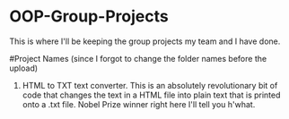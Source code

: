 # OOP-Group-Projects
This is where I'll be keeping the group projects my team and I have done.


#Project Names
(since I forgot to change the folder names before the upload)

1. HTML to TXT text converter.
This is an absolutely revolutionary bit of code that changes the text in a HTML file into plain text that is printed onto a .txt file. 
Nobel Prize winner right here I'll tell you h'what.

